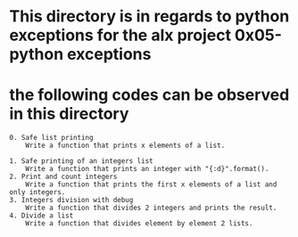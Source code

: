 # This directory is in regards to python exceptions for the alx project 0x05-python exceptions

# the following codes can be observed in this directory

    0. Safe list printing 
        Write a function that prints x elements of a list.
    
    1. Safe printing of an integers list 
        Write a function that prints an integer with "{:d}".format().
    2. Print and count integers 
        Write a function that prints the first x elements of a list and only integers.
    3. Integers division with debug 
        Write a function that divides 2 integers and prints the result.
    4. Divide a list 
        Write a function that divides element by element 2 lists.